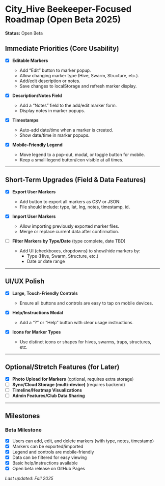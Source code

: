 # City_Hive Beekeeper-Focused Roadmap (Open Beta 2025)
**Status:** Open Beta

## Immediate Priorities (Core Usability)

- [X] **Editable Markers**
  - Add “Edit” button to marker popup.
  - Allow changing marker type (Hive, Swarm, Structure, etc.).
  - Add/edit description or notes.
  - Save changes to localStorage and refresh marker display.

- [X] **Description/Notes Field**
  - Add a “Notes” field to the add/edit marker form.
  - Display notes in marker popups.

- [X] **Timestamps**
  - Auto-add date/time when a marker is created.
  - Show date/time in marker popups.

- [X] **Mobile-Friendly Legend**
  - Move legend to a pop-out, modal, or toggle button for mobile.
  - Keep a small legend button/icon visible at all times.

---

## Short-Term Upgrades (Field & Data Features)

- [X] **Export User Markers**
  - Add button to export all markers as CSV or JSON.
  - File should include: type, lat, lng, notes, timestamp, id.

- [X] **Import User Markers**
  - Allow importing previously exported marker files.
  - Merge or replace current data after confirmation.

- [ ] **Filter Markers by Type/Date** (type complete, date TBD)
  - Add UI (checkboxes, dropdowns) to show/hide markers by:
    - Type (Hive, Swarm, Structure, etc.)
    - Date or date range

---

## UI/UX Polish

- [X] **Large, Touch-Friendly Controls**
  - Ensure all buttons and controls are easy to tap on mobile devices.

- [X] **Help/Instructions Modal**
  - Add a “?” or “Help” button with clear usage instructions.

- [X] **Icons for Marker Types**
  - Use distinct icons or shapes for hives, swarms, traps, structures, etc.

---

## Optional/Stretch Features (for Later)

- [X] **Photo Upload for Markers** (optional, requires extra storage)
- [ ] **Sync/Cloud Storage (multi-device)** (requires backend)
- [ ] **Timeline/Heatmap Visualizations**
- [ ] **Admin Features/Club Data Sharing**

---

## Milestones

### Beta Milestone

- [X] Users can add, edit, and delete markers (with type, notes, timestamp)
- [X] Markers can be exported/imported
- [X] Legend and controls are mobile-friendly
- [X] Data can be filtered for easy viewing
- [X] Basic help/instructions available
- [X] Open beta release on GitHub Pages

_Last updated: Fall 2025_
